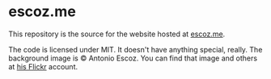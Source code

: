 escoz.me
========

This repository is the source for the website hosted at [escoz.me][].

The code is licensed under MIT. It doesn't have anything special, really.
The background image is &copy; Antonio Escoz.
You can find that image and others at [his Flickr][aescoz] account.

  [escoz.me]: http://escoz.me
  [aescoz]: http://flickr.com/aescoz
